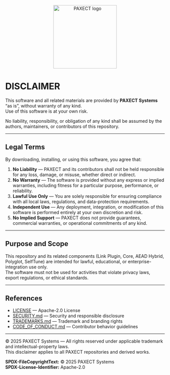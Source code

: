 <p align="center">
  <img src="docs/ChatGPT%20Image%202%20okt%202025,%2022_22_22.png" alt="PAXECT logo" width="200"/>
</p>

# DISCLAIMER

This software and all related materials are provided by **PAXECT Systems** “as is”, without warranty of any kind.  
Use of this software is at your own risk.

No liability, responsibility, or obligation of any kind shall be assumed by the authors, maintainers, or contributors of this repository.

---

## Legal Terms

By downloading, installing, or using this software, you agree that:

1. **No Liability** — PAXECT and its contributors shall not be held responsible for any loss, damage, or misuse, whether direct or indirect.  
2. **No Warranty** — The software is provided without any express or implied warranties, including fitness for a particular purpose, performance, or reliability.  
3. **Lawful Use Only** — You are solely responsible for ensuring compliance with all local laws, regulations, and data-protection requirements.  
4. **Independent Use** — Any deployment, integration, or modification of this software is performed entirely at your own discretion and risk.  
5. **No Implied Support** — PAXECT does not provide guarantees, commercial warranties, or operational commitments of any kind.

---

## Purpose and Scope

This repository and its related components (Link Plugin, Core, AEAD Hybrid, Polyglot, SelfTune) are intended for lawful, educational, or enterprise-integration use only.  
The software must not be used for activities that violate privacy laws, export regulations, or ethical standards.

---

## References

- [LICENSE](./LICENSE) — Apache-2.0 License  
- [SECURITY.md](./SECURITY.md) — Security and responsible disclosure  
- [TRADEMARKS.md](./TRADEMARKS.md) — Trademark and branding rights  
- [CODE_OF_CONDUCT.md](./CODE_OF_CONDUCT.md) — Contributor behavior guidelines  

---

© 2025 PAXECT Systems — All rights reserved under applicable trademark and intellectual-property laws.  
This disclaimer applies to all PAXECT repositories and derived works.

**SPDX-FileCopyrightText:** © 2025 PAXECT Systems  
**SPDX-License-Identifier:** Apache-2.0
